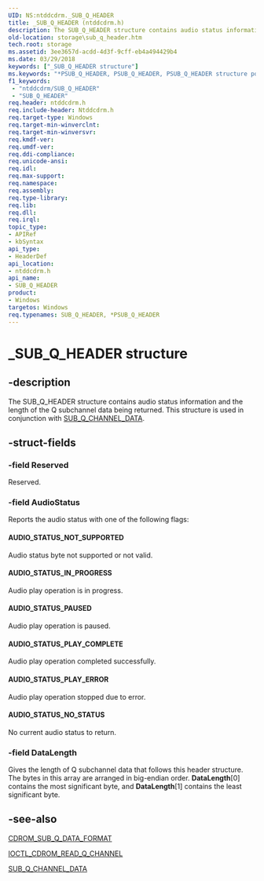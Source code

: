```yaml
---
UID: NS:ntddcdrm._SUB_Q_HEADER
title: _SUB_Q_HEADER (ntddcdrm.h)
description: The SUB_Q_HEADER structure contains audio status information and the length of the Q subchannel data being returned. This structure is used in conjunction with SUB_Q_CHANNEL_DATA.
old-location: storage\sub_q_header.htm
tech.root: storage
ms.assetid: 3ee3657d-acdd-4d3f-9cff-eb4a494429b4
ms.date: 03/29/2018
keywords: ["_SUB_Q_HEADER structure"]
ms.keywords: "*PSUB_Q_HEADER, PSUB_Q_HEADER, PSUB_Q_HEADER structure pointer [Storage Devices], SUB_Q_HEADER, SUB_Q_HEADER structure [Storage Devices], _SUB_Q_HEADER, ntddcdrm/PSUB_Q_HEADER, ntddcdrm/SUB_Q_HEADER, storage.sub_q_header, structs-CD-ROM_c72df573-2396-4bf3-b586-7241d408c550.xml"
f1_keywords:
 - "ntddcdrm/SUB_Q_HEADER"
 - "SUB_Q_HEADER"
req.header: ntddcdrm.h
req.include-header: Ntddcdrm.h
req.target-type: Windows
req.target-min-winverclnt: 
req.target-min-winversvr: 
req.kmdf-ver: 
req.umdf-ver: 
req.ddi-compliance: 
req.unicode-ansi: 
req.idl: 
req.max-support: 
req.namespace: 
req.assembly: 
req.type-library: 
req.lib: 
req.dll: 
req.irql: 
topic_type:
- APIRef
- kbSyntax
api_type:
- HeaderDef
api_location:
- ntddcdrm.h
api_name:
- SUB_Q_HEADER
product:
- Windows
targetos: Windows
req.typenames: SUB_Q_HEADER, *PSUB_Q_HEADER
---
```


# _SUB_Q_HEADER structure


## -description


The SUB_Q_HEADER structure contains audio status information and the length of the Q subchannel data being returned. This structure is used in conjunction with <a href="https://docs.microsoft.com/windows-hardware/drivers/ddi/ntddcdrm/ns-ntddcdrm-_sub_q_channel_data">SUB_Q_CHANNEL_DATA</a>.


## -struct-fields




### -field Reserved

Reserved.


### -field AudioStatus

Reports the audio status with one of the following flags:





#### AUDIO_STATUS_NOT_SUPPORTED

Audio status byte not supported or not valid.





#### AUDIO_STATUS_IN_PROGRESS

Audio play operation is in progress.





#### AUDIO_STATUS_PAUSED

Audio play operation is paused.





#### AUDIO_STATUS_PLAY_COMPLETE

Audio play operation completed successfully.





#### AUDIO_STATUS_PLAY_ERROR

Audio play operation stopped due to error.





#### AUDIO_STATUS_NO_STATUS

No current audio status to return.


### -field DataLength

Gives the length of Q subchannel data that follows this header structure. The bytes in this array are arranged in big-endian order. <b>DataLength</b>[0] contains the most significant byte, and <b>DataLength</b>[1] contains the least significant byte. 


## -see-also




<a href="https://docs.microsoft.com/windows-hardware/drivers/ddi/ntddcdrm/ns-ntddcdrm-_cdrom_sub_q_data_format">CDROM_SUB_Q_DATA_FORMAT</a>



<a href="https://docs.microsoft.com/windows-hardware/drivers/ddi/ntddcdrm/ni-ntddcdrm-ioctl_cdrom_read_q_channel">IOCTL_CDROM_READ_Q_CHANNEL</a>



<a href="https://docs.microsoft.com/windows-hardware/drivers/ddi/ntddcdrm/ns-ntddcdrm-_sub_q_channel_data">SUB_Q_CHANNEL_DATA</a>
 

 

